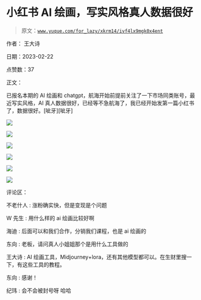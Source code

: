 # 小红书 AI 绘画，写实风格真人数据很好

> 原文：[`www.yuque.com/for_lazy/xkrm14/ivf4lx9mgk0x4ent`](https://www.yuque.com/for_lazy/xkrm14/ivf4lx9mgk0x4ent)

作者： 王大诗

日期：2023-02-22

点赞数：37

正文：

已报名本期的 AI 绘画和 chatgpt，航海开始前提前关注了一下市场同类账号，最近写实风格，AI 真人数据很好，已经等不急航海了，我已经开始发第一篇小红书了，数据很好。[呲牙][呲牙]

![](img/8be9dcdd44c83362d1225a78969d166a.png)  

![](img/539d18e1197adcd3e9aee69552872a25.png)  

![](img/1459decfdde472184a9b01fd7d595978.png)  

![](img/d3625242e8fd8887b0d6f1776d28aed9.png)  

![](img/728caddd87c86c24338d0119a4fc63d9.png)  

![](img/fd026b389967a7c23da96981804f2430.png)  

评论区：

不老什人 : 涨粉确实快，但是变现是个问题

W 先生 : 用什么样的 ai 绘画比较好啊

海迪 : 后面可以和我们合作，分销我们课程，也是 ai 绘画的

东向 : 老板，请问真人小姐姐那个是用什么工具做的

王大诗 : AI 绘画工具，Midjourney+lora，还有其他模型都可以。在生财里搜一下，有这些工具的教程。

东向 : 感谢！

纪玮 : 会不会被封号呀 哈哈



